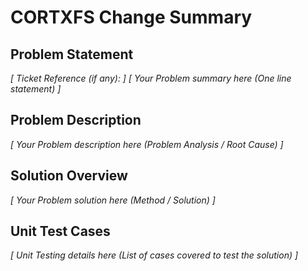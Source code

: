 # CORTXFS Change Summary
## Problem Statement
*[ Ticket Reference (if any): ]*
*[ Your Problem summary here (One line statement) ]*

## Problem Description
*[ Your Problem description here (Problem Analysis / Root Cause) ]*

## Solution Overview
*[ Your Problem solution here (Method / Solution) ]*

## Unit Test Cases
*[ Unit Testing details here (List of cases covered to test the solution) ]*
